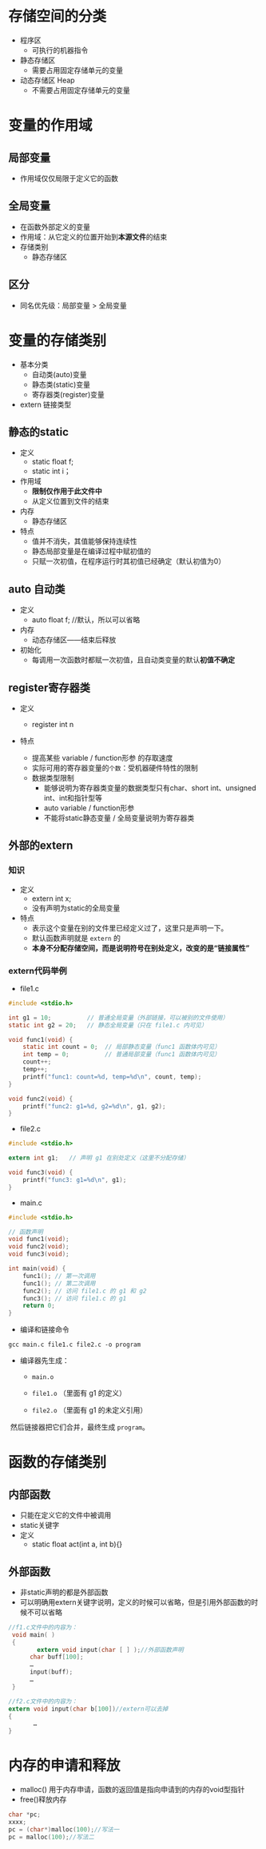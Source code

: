 # 存储空间的分类

- 程序区
  - 可执行的机器指令
- 静态存储区
  - 需要占用固定存储单元的变量
- 动态存储区 Heap
  - 不需要占用固定存储单元的变量

# 变量的作用域

## 局部变量

- 作用域仅仅局限于定义它的函数

## 全局变量

- 在函数外部定义的变量
- 作用域：从它定义的位置开始到**本源文件**的结束
- 存储类别
  - 静态存储区

## 区分

- 同名优先级：局部变量 > 全局变量

# 变量的存储类别

- 基本分类
  - 自动类(auto)变量
  - 静态类(static)变量
  - 寄存器类(register)变量
- extern 链接类型

## 静态的static

- 定义
  - static float f;
  - static int i；
- 作用域
  - **限制仅作用于此文件中**
  - 从定义位置到文件的结束
- 内存
  - 静态存储区
- 特点
  - 值并不消失，其值能够保持连续性
  - 静态局部变量是在编译过程中赋初值的
  - 只赋一次初值，在程序运行时其初值已经确定（默认初值为0）

## auto 自动类

- 定义
  - auto float f; //默认，所以可以省略
- 内存
  - 动态存储区——结束后释放
- 初始化
  - 每调用一次函数时都赋一次初值，且自动类变量的默认**初值不确定**

## register寄存器类

- 定义
  - register int n

- 特点
  - 提高某些 variable / function形参 的存取速度
  - 实际可用的寄存器变量的`个数`：受机器硬件特性的限制
  - 数据类型限制
    - 能够说明为寄存器类变量的数据类型只有char、short int、unsigned int、int和指针型等
    - auto variable / function形参
    - 不能将static静态变量 / 全局变量说明为寄存器类

## 外部的extern

### 知识

- 定义
  - extern int x;
  - 没有声明为static的全局变量
- 特点
  - 表示这个变量在别的文件里已经定义过了，这里只是声明一下。
  - 默认函数声明就是 `extern` 的
  - **本身不分配存储空间，而是说明符号在别处定义，改变的是“链接属性”**

### extern代码举例

- file1.c

```C
#include <stdio.h>

int g1 = 10;          // 普通全局变量（外部链接，可以被别的文件使用）
static int g2 = 20;   // 静态全局变量（只在 file1.c 内可见）

void func1(void) {
    static int count = 0;  // 局部静态变量（func1 函数体内可见）
    int temp = 0;          // 普通局部变量（func1 函数体内可见）
    count++;
    temp++;
    printf("func1: count=%d, temp=%d\n", count, temp);
}

void func2(void) {
    printf("func2: g1=%d, g2=%d\n", g1, g2);
}

```

- file2.c

```C
#include <stdio.h>

extern int g1;   // 声明 g1 在别处定义（这里不分配存储）

void func3(void) {
    printf("func3: g1=%d\n", g1);
}
```

- main.c

```C
#include <stdio.h>

// 函数声明
void func1(void);
void func2(void);
void func3(void);

int main(void) {
    func1(); // 第一次调用
    func1(); // 第二次调用
    func2(); // 访问 file1.c 的 g1 和 g2
    func3(); // 访问 file1.c 的 g1
    return 0;
}
```

- 编译和链接命令

```shell
gcc main.c file1.c file2.c -o program
```

- 编译器先生成：

  - `main.o`

  - `file1.o` （里面有 g1 的定义）

  - `file2.o` （里面有 g1 的未定义引用）

​	然后链接器把它们合并，最终生成 `program`。

# 函数的存储类别

## 内部函数

- 只能在定义它的文件中被调用
- static关键字
- 定义
  - static float act(int a, int b){}


## 外部函数

- 非static声明的都是外部函数
- 可以明确用extern关键字说明，定义的时候可以省略，但是引用外部函数的时候不可以省略

```C
//f1.c文件中的内容为：
 void main( )
 {    
   		extern void input(char [ ] );//外部函数声明
      char buff[100];
      …
      input(buff);
      …
 }

//f2.c文件中的内容为：
extern void input(char b[100])//extern可以去掉
{
       …
}
```

# 内存的申请和释放

- malloc() 用于内存申请，函数的返回值是指向申请到的内存的void型指针
- free()释放内存

```C++
char *pc;
xxxx;
pc = (char*)malloc(100);//写法一
pc = malloc(100);//写法二
```


